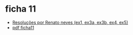 # ficha 11

- [Resoluções por Renato neves (ex1, ex3a, ex3b, ex4, ex5)](https://github.com/giventofly/cp1920/blob/master/ficha11/tp3.md)
- [pdf ficha11](https://github.com/giventofly/cp1920/blob/master/ficha11/cp1920f11.pdf)